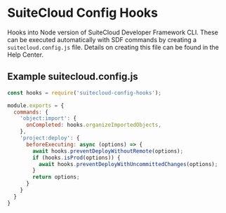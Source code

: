 # SuiteCloud Config Hooks

Hooks into Node version of SuiteCloud Developer Framework CLI. These can be executed automatically with SDF commands by creating a `suitecloud.config.js` file. Details on creating this file can be found in the Help Center.

## Example suitecloud.config.js

```js
const hooks = require('suitecloud-config-hooks');

module.exports = {
  commands: {
    'object:import': {
      onCompleted: hooks.organizeImportedObjects,
    },
    'project:deploy': {
      beforeExecuting: async (options) => {
        await hooks.preventDeployWithoutRemote(options);
        if (hooks.isProd(options)) {
          await hooks.preventDeployWithUncommittedChanges(options);
        }
        return options;
      }
    }
  }
}

```
